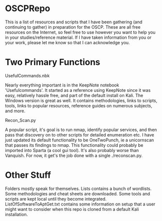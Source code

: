 # OSCPRepo

This is a list of resources and scripts that I have been gathering (and continuing to gather) in preparation for the OSCP. These are all free resources on the Internet, so feel free to use however you want to help you in your studies/reference material. If I have taken information from you or your work, please let me know so that I can acknowledge you.

# Two Primary Functions
UsefulCommands.nbk

Nearly everything important is in the KeepNote notebook 'Usefulcommands'. It started as a reference using KeepNote since it was easy, relatively hassle free, and part of the default install on Kali. The Windows version is great as well. It contains methodologies, links to scripts, tools, links to popular resources, reference guides on numerous subjects, and more. 

Recon_Scan.py

A popular script, it's goal is to run nmap, identify popular services, and then pass that discovery on to other scripts for detailed enumeration etc. I have just updated its default functionality to be OneTwoPunch, ie a unicornscan that passes its findings to nmap. This functionality could probably be imported into Sparta (a cool gui tool). It's also probably worse than Vanquish. For now, it get's the job done with a single ./reconscan.py. 

# Other Stuff

Folders mostly speak for themselves. Lists contains a bunch of wordlists. Some methodologies and cheat sheets are downloaded. Some tools and scripts are kept local until they become integrated. ListOfSoftwareToAptGet.txt contains some information on setup that a user might want to consider when this repo is cloned from a default Kali installation.
